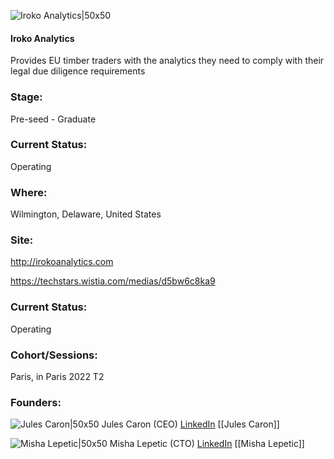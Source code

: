

![Iroko Analytics|50x50](https://apimg.techstars.com/profiles/1657104988016_27168.png)

#### Iroko Analytics
Provides EU timber traders with the analytics they need to comply with their legal due diligence requirements

### Stage: 
Pre-seed - Graduate 

### Current Status: 
Operating

### Where:
Wilmington, Delaware, United States

### Site:
http://irokoanalytics.com

https://techstars.wistia.com/medias/d5bw6c8ka9



### Current Status: 
Operating

### Cohort/Sessions: 
Paris, in Paris 2022 T2

### Founders: 

![Jules Caron|50x50](https://www.f6s.com/content-resource/profiles/2998148_th2.jpg) Jules Caron (CEO) [LinkedIn](https://linkedin.com/in/jules-caron-93240312) [[Jules Caron]]

![Misha Lepetic|50x50](https://www.f6s.com/content-resource/profiles/2814782_th2.jpg) Misha Lepetic (CTO) [LinkedIn](https://linkedin.com/in/mishalepetic) [[Misha Lepetic]]


